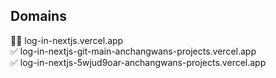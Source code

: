 ## Domains
🧑‍💻 log-in-nextjs.vercel.app</br>
✅ log-in-nextjs-git-main-anchangwans-projects.vercel.app</br>
✅ log-in-nextjs-5wjud9oar-anchangwans-projects.vercel.app</br>
